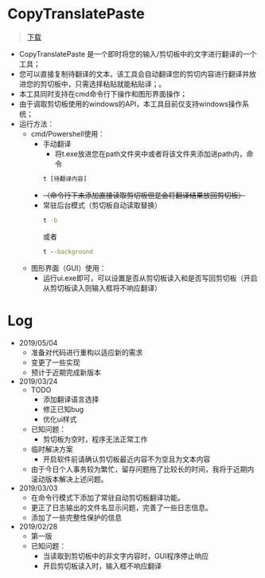 # CopyTranslatePaste
> [下载](https://github.com/HanyuuFurude/CopyTranslatePaste/releases)
* CopyTranslatePaste 是一个即时将您的输入/剪切板中的文字进行翻译的一个工具；
* 您可以直接复制待翻译的文本，该工具会自动翻译您的剪切内容进行翻译并放进您的剪切板中，只需选择粘贴就能粘贴译；。
* 本工具同时支持在cmd命令行下操作和图形界面操作；
* 由于调取剪切板使用的windows的API，本工具目前仅支持windows操作系统；
* 运行方法：
  * cmd/Powershell使用：
    * 手动翻译
      * 将t.exe放进您在path文件夹中或者将该文件夹添加进path内，命令
      ``` cmd
      t [待翻译内容]
      ```
    * ~~（命令行下未添加直接读取剪切板但是会将翻译结果放回剪切板）~~
    * 常驻后台模式（剪切板自动读取替换）
      ``` cmd
      t -b
      ```
      或者
      ``` cmd
      t --background
      ```
  * 图形界面（GUI）使用：
    * 运行ui.exe即可，可以设置是否从剪切板读入和是否写回剪切板（开启从剪切板读入则输入框将不响应翻译）
# Log
* 2019/05/04
  * 准备对代码进行重构以适应新的需求
  * 变更了一些实现
  * 预计于近期完成新版本
* 2019/03/24
  * TODO
    * 添加翻译语言选择
    * 修正已知bug
    * 优化ui样式
  * 已知问题：
    * 剪切板为空时，程序无法正常工作
  * 临时解决方案
    * 开启软件前请确认剪切板最近内容不为空且为文本内容
  * 由于今日个人事务较为繁忙，留存问题拖了比较长的时间，我将于近期内滚动版本解决上述问题。
* 2019/03/03
  * 在命令行模式下添加了常驻自动剪切板翻译功能。
  * 更正了日志输出的文件名显示问题，完善了一些日志信息。
  * 添加了一些完整性保护的信息
* 2019/02/28
  * 第一版
  * 已知问题：
    * 当读取到剪切板中的非文字内容时，GUI程序停止响应
    * 开启剪切板读入时，输入框不响应翻译
